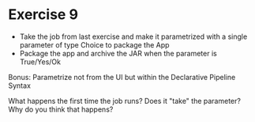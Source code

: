 # Exercise 9

- Take the job from last exercise and make it parametrized with a single parameter of type Choice to package the App
- Package the app and archive the JAR when the parameter is True/Yes/Ok

Bonus: Parametrize not from the UI but within the Declarative Pipeline Syntax

What happens the first time the job runs? Does it "take" the parameter? Why do you think that happens?